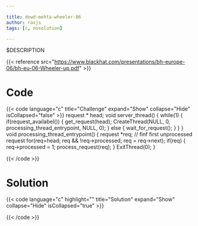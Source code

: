 ```yaml
---

title: dowd-mehta-wheeler-06
author: raxjs
tags: [c, nosolution]

---
```


$DESCRIPTION

<!--more-->
{{< reference src="https://www.blackhat.com/presentations/bh-europe-06/bh-eu-06-Wheeler-up.pdf" >}}

# Code
{{< code language="c"  title="Challenge" expand="Show" collapse="Hide" isCollapsed="false" >}}
request * head;
void server_thread() {
  while(1) {
    if(request_availabel()) {
      get_request(head);
      CreateThread(NULL,
		   0,
		   processing_thread_entrypoint,
		   NULL,
		   0);
    } else {
      wait_for_request();
    }
  }
}
void processing_thread_entrypoint() {
  request *req;
  // finf first unprocessed request
  for(req=head; req && !req->processed; req = req->next);
  if(req) {
    req->processed = 1;
    process_request(req);
  }
  ExitThread(0);
}

{{< /code >}}

# Solution
{{< code language="c" highlight="" title="Solution" expand="Show" collapse="Hide" isCollapsed="true" >}}

{{< /code >}}